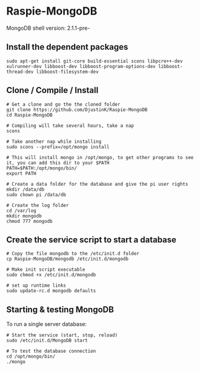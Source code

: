 Raspie-MongoDB
==============
MongoDB shell version: 2.1.1-pre-

Install the dependent packages 
------------------------------
    sudo apt-get install git-core build-essential scons libpcre++-dev xulrunner-dev libboost-dev libboost-program-options-dev libboost-thread-dev libboost-filesystem-dev

Clone / Compile / Install
------------
    
    # Get a clone and go the the cloned folder
    git clone https://github.com/DjustinK/Raspie-MongoDB
    cd Raspie-MongoDB
    
    # Compiling will take several hours, take a nap
    scons
    
    # Take another nap while installing
    sudo scons --prefix=/opt/mongo install
    
    # This will install mongo in /opt/mongo, to get other programs to see it, you can add this dir to your $PATH
    PATH=$PATH:/opt/mongo/bin/
    export PATH
    
    # Create a data folder for the database and give the pi user rights
    mkdir /data/db
    sudo chown pi /data/db
    
    # Create the log folder
    cd /var/log
    mkdir mongodb
    chmod 777 mongodb 
    
    
Create the service script to start a database
--------------------------------------------------------
    # Copy the file mongodb to the /etc/init.d folder
    cp Raspie-MongoDB/mongodb /etc/init.d/mongodb
    
    # Make init script executable
    sudo chmod +x /etc/init.d/mongodb
    
    # set up runtime links
    sudo update-rc.d mongodb defaults

Starting & testing MongoDB
--------------------------

To run a single server database:
    
    # Start the service (start, stop, reload)
    sudo /etc/init.d/MongoDB start
    
    # To test the database connection
    cd /opt/mongo/bin/
    ./mongo 

